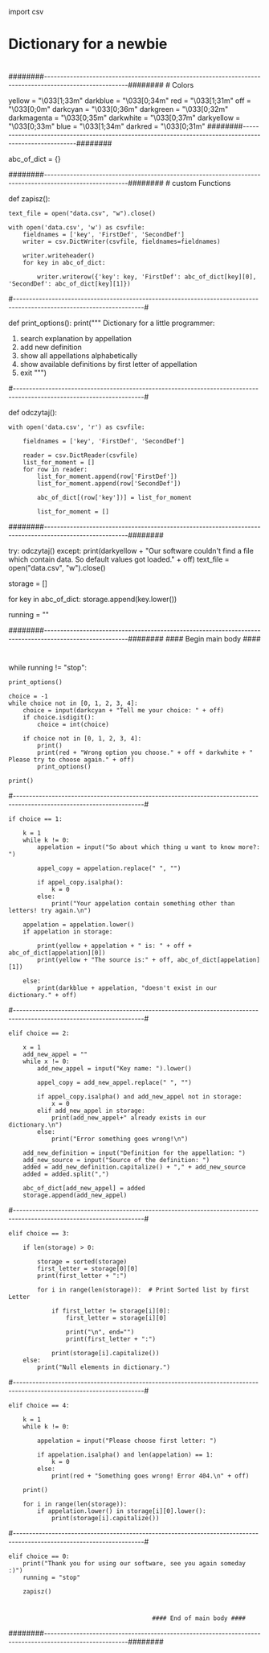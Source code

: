 import csv

#   Dictionary for a newbie


#

########--------------------------------------------------------------------------------------------------------########
    # Colors

yellow = "\033[1;33m"
darkblue = "\033[0;34m"
red = "\033[1;31m"
off = "\033[0;0m"
darkcyan = "\033[0;36m"
darkgreen = "\033[0;32m"
darkmagenta = "\033[0;35m"
darkwhite = "\033[0;37m"
darkyellow = "\033[0;33m"
blue = "\033[1;34m"
darkred = "\033[0;31m"
########--------------------------------------------------------------------------------------------------------########

abc_of_dict = {}

########--------------------------------------------------------------------------------------------------------########
    # custom Functions


def zapisz():

    text_file = open("data.csv", "w").close()

    with open('data.csv', 'w') as csvfile:
        fieldnames = ['key', 'FirstDef', 'SecondDef']
        writer = csv.DictWriter(csvfile, fieldnames=fieldnames)

        writer.writeheader()
        for key in abc_of_dict:

            writer.writerow({'key': key, 'FirstDef': abc_of_dict[key][0], 'SecondDef': abc_of_dict[key][1]})

#----------------------------------------------------------------------------------------------------------------------#


def print_options():
    print("""
Dictionary for a little programmer:
1) search explanation by appellation
2) add new definition
3) show all appellations alphabetically
4) show available definitions by first letter of appellation
0) exit
        """)

#----------------------------------------------------------------------------------------------------------------------#


def odczytaj():

    with open('data.csv', 'r') as csvfile:

        fieldnames = ['key', 'FirstDef', 'SecondDef']

        reader = csv.DictReader(csvfile)
        list_for_moment = []
        for row in reader:
            list_for_moment.append(row['FirstDef'])
            list_for_moment.append(row['SecondDef'])

            abc_of_dict[(row['key'])] = list_for_moment

            list_for_moment = []


########--------------------------------------------------------------------------------------------------------########

try:
    odczytaj()
except:
    print(darkyellow + "Our software couldn't find a file which contain data. So default values got loaded." + off)
    text_file = open("data.csv", "w").close()

storage = []

for key in abc_of_dict:
    storage.append(key.lower())

running = ""

########--------------------------------------------------------------------------------------------------------########
                                            #### Begin main body ####
#
while running != "stop":

    print_options()

    choice = -1
    while choice not in [0, 1, 2, 3, 4]:
        choice = input(darkcyan + "Tell me your choice: " + off)
        if choice.isdigit():
            choice = int(choice)

        if choice not in [0, 1, 2, 3, 4]:
            print()
            print(red + "Wrong option you choose." + off + darkwhite + " Please try to choose again." + off)
            print_options()

    print()

#----------------------------------------------------------------------------------------------------------------------#

    if choice == 1:

        k = 1
        while k != 0:
            appelation = input("So about which thing u want to know more?: ")

            appel_copy = appelation.replace(" ", "")

            if appel_copy.isalpha():
                k = 0
            else:
                print("Your appelation contain something other than letters! try again.\n")

        appelation = appelation.lower()
        if appelation in storage:

            print(yellow + appelation + " is: " + off + abc_of_dict[appelation][0])
            print(yellow + "The source is:" + off, abc_of_dict[appelation][1])

        else:
            print(darkblue + appelation, "doesn't exist in our dictionary." + off)

#----------------------------------------------------------------------------------------------------------------------#

    elif choice == 2:

        x = 1
        add_new_appel = ""
        while x != 0:
            add_new_appel = input("Key name: ").lower()

            appel_copy = add_new_appel.replace(" ", "")

            if appel_copy.isalpha() and add_new_appel not in storage:
                x = 0
            elif add_new_appel in storage:
                print(add_new_appel+" already exists in our dictionary.\n")
            else:
                print("Error something goes wrong!\n")

        add_new_definition = input("Definition for the appellation: ")
        add_new_source = input("Source of the definition: ")
        added = add_new_definition.capitalize() + "," + add_new_source
        added = added.split(",")

        abc_of_dict[add_new_appel] = added
        storage.append(add_new_appel)

#----------------------------------------------------------------------------------------------------------------------#

    elif choice == 3:

        if len(storage) > 0:

            storage = sorted(storage)
            first_letter = storage[0][0]
            print(first_letter + ":")

            for i in range(len(storage)):  # Print Sorted list by first Letter

                if first_letter != storage[i][0]:
                    first_letter = storage[i][0]

                    print("\n", end="")
                    print(first_letter + ":")

                print(storage[i].capitalize())
        else:
            print("Null elements in dictionary.")
#----------------------------------------------------------------------------------------------------------------------#

    elif choice == 4:

        k = 1
        while k != 0:

            appelation = input("Please choose first letter: ")

            if appelation.isalpha() and len(appelation) == 1:
                k = 0
            else:
                print(red + "Something goes wrong! Error 404.\n" + off)

        print()

        for i in range(len(storage)):
            if appelation.lower() in storage[i][0].lower():
                print(storage[i].capitalize())

#----------------------------------------------------------------------------------------------------------------------#

    elif choice == 0:
        print("Thank you for using our software, see you again someday :)")
        running = "stop"

        zapisz()

#
                                            #### End of main body ####
########--------------------------------------------------------------------------------------------------------########
